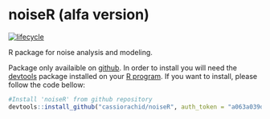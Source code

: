 # noiseR (alfa version)

[![lifecycle](https://img.shields.io/badge/lifecycle-experimental-orange.svg)](https://www.tidyverse.org/lifecycle/#stable)

R package for noise analysis and modeling.

Package only availaible on [github](http://github.com/). In order to install you will need the [devtools](https://cran.r-project.org/package=devtools) package installed on your [R program](https://www.r-project.org/). If you want to install, please follow the code bellow:

```r
#Install 'noiseR' from github repository
devtools::install_github("cassiorachid/noiseR", auth_token = "a063a039da862750bd86512ccced45b531879791")
```
